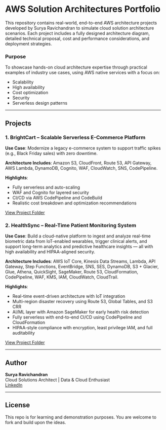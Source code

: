 # AWS Solution Architectures Portfolio

This repository contains real-world, end-to-end AWS architecture projects developed by Surya Ravichandran to simulate cloud solution architecture scenarios. Each project includes a fully designed architecture diagram, detailed technical proposal, cost and performance considerations, and deployment strategies.

### Purpose
To showcase hands-on cloud architecture expertise through practical examples of industry use cases, using AWS native services with a focus on:
- Scalability
- High availability
- Cost optimization
- Security
- Serverless design patterns

---

## Projects

### 1. BrightCart – Scalable Serverless E-Commerce Platform
**Use Case**: Modernize a legacy e-commerce system to support traffic spikes (e.g., Black Friday sales) with zero downtime.  

**Architecture Includes**: Amazon S3, CloudFront, Route 53, API Gateway, AWS Lambda, DynamoDB, Cognito, WAF, CloudWatch, SNS, CodePipeline.  

**Highlights**:
- Fully serverless and auto-scaling
- WAF and Cognito for layered security
- CI/CD via AWS CodePipeline and CodeBuild
- Realistic cost breakdown and optimization recommendations

[View Project Folder](./brightcart-ecommerce-architecture)

### 2. HealthSync – Real-Time Patient Monitoring System
**Use Case**: Build a cloud-native platform to ingest and analyze real-time biometric data from IoT-enabled wearables, trigger clinical alerts, and support long-term analytics and predictive healthcare insights —
all with high availability and HIPAA-aligned security. 

**Architecture Includes**: AWS IoT Core, Kinesis Data Streams, Lambda, API Gateway, Step Functions, EventBridge, SNS, SES, DynamoDB, S3 + Glacier, Glue, Athena, QuickSight, SageMaker, Route 53, CloudFormation, 
CodePipeline, WAF, KMS, IAM, CloudWatch, CloudTrail.

**Highlights**:
- Real-time event-driven architecture with IoT integration
- Multi-region disaster recovery using Route 53, Global Tables, and S3 CRR
- AI/ML layer with Amazon SageMaker for early health risk detection
- Fully serverless with end-to-end CI/CD using CodePipeline and CloudFormation
- HIPAA-style compliance with encryption, least privilege IAM, and full auditability

[View Project Folder](./HealthSync-Architecture)

---

## Author

**Surya Ravichandran**  
Cloud Solutions Architect | Data & Cloud Enthusiast  
[LinkedIn](https://www.linkedin.com/in/surya-ravichandran/) 

---

## License

This repo is for learning and demonstration purposes. You are welcome to fork and build upon the ideas.
